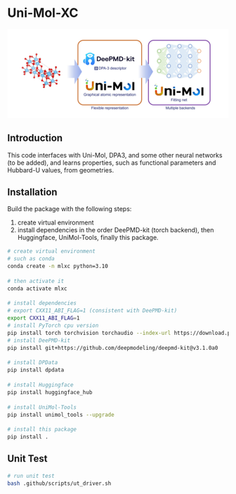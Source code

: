# Uni-Mol-XC

![Uni-Mol-XC Logo](docs/assets/images/index.jpg)

## Introduction

This code interfaces with Uni-Mol, DPA3, and some other neural networks (to be added), and learns properties, such as functional parameters and Hubbard-U values, from geometries.

## Installation

Build the package with the following steps:

1. create virtual environment
2. install dependencies in the order DeePMD-kit (torch backend), then Huggingface, UniMol-Tools, finally this package.

```bash
# create virtual environment
# such as conda
conda create -n mlxc python=3.10

# then activate it
conda activate mlxc

# install dependencies
# export CXX11_ABI_FLAG=1 (consistent with DeePMD-kit)
export CXX11_ABI_FLAG=1
# install PyTorch cpu version
pip install torch torchvision torchaudio --index-url https://download.pytorch.org/whl/cpu
# install DeePMD-kit
pip install git+https://github.com/deepmodeling/deepmd-kit@v3.1.0a0

# install DPData
pip install dpdata

# install Huggingface
pip install huggingface_hub

# install UniMol-Tools
pip install unimol_tools --upgrade

# install this package
pip install .
```

## Unit Test

```bash
# run unit test
bash .github/scripts/ut_driver.sh
```
